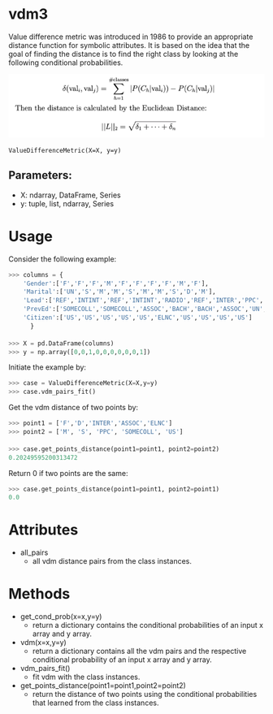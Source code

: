 # vdm3

Value difference metric was introduced in 1986 to provide an appropriate distance function for symbolic attributes. It is based on the idea that the goal of finding the distance is to find the right class by looking at the following conditional probabilities. <br>

![](./equations/vdm.PNG)

```
ValueDifferenceMetric(X=X, y=y)
```
## Parameters:
  - X: ndarray, DataFrame, Series
  - y: tuple, list, ndarray, Series

# Usage
Consider the following example: <br>
```python
>>> columns = {
    'Gender':['F','F','F','M','F','F','F','F','M','F'],
    'Marital':['UN','S','M','M','S','M','M','S','D','M'],
    'Lead':['REF','INTINT','REF','INTINT','RADIO','REF','INTER','PPC','PPC','RADIO'],
    'PrevEd':['SOMECOLL','SOMECOLL','ASSOC','BACH','BACH','ASSOC','UN','SOMECOLL','BACH','SOMECOLL'],
    'Citizen':['US','US','US','US','US','ELNC','US','US','US','US']
      }

>>> X = pd.DataFrame(columns)
>>> y = np.array([0,0,1,0,0,0,0,0,0,1])
```
Initiate the example by: <br>
```python
>>> case = ValueDifferenceMetric(X=X,y=y)
>>> case.vdm_pairs_fit()
```
Get the vdm distance of two points by:
```python
>>> point1 = ['F','D','INTER','ASSOC','ELNC']
>>> point2 = ['M', 'S', 'PPC', 'SOMECOLL', 'US']

>>> case.get_points_distance(point1=point1, point2=point2)
0.20249595200313472
```
Return 0 if two points are the same: <br>
```python
>>> case.get_points_distance(point1=point1, point2=point1)
0.0
```

# Attributes
  - all_pairs
    - all vdm distance pairs from the class instances.

# Methods
  - get_cond_prob(x=x,y=y)
    - return a dictionary contains the conditional probabilities of an input x array and y array.
  - vdm(x=x,y=y)
    - return a dictionary contains all the vdm pairs and the respective conditional probability of an input x array and y array.
  - vdm_pairs_fit()
    - fit vdm with the class instances.
  - get_points_distance(point1=point1,point2=point2)
    - return the distance of two points using the conditional probabilities that learned from the class instances.

